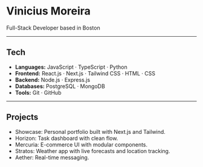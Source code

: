 # Vinicius Moreira

Full-Stack Developer based in Boston

---

## Tech

- **Languages:** JavaScript · TypeScript · Python  
- **Frontend:** React.js · Next.js · Tailwind CSS · HTML · CSS  
- **Backend:** Node.js · Express.js  
- **Databases:** PostgreSQL · MongoDB  
- **Tools:** Git · GitHub

---

## Projects

- Showcase: Personal portfolio built with Next.js and Tailwind.  
- Horizon: Task dashboard with clean flow.  
- Mercuria: E-commerce UI with modular components.  
- Stratos: Weather app with live forecasts and location tracking.  
- Aether: Real-time messaging.




